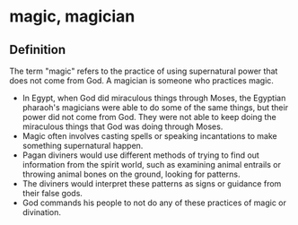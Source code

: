 # magic, magician

## Definition

The term "magic" refers to the practice of using supernatural power that does not come from God. A magician is someone who practices magic.

* In Egypt, when God did miraculous things through Moses, the Egyptian pharaoh's magicians were able to do some of the same things, but their power did not come from God. They were not able to keep doing the miraculous things that God was doing through Moses.
* Magic often involves casting spells or speaking incantations to make something supernatural happen.
* Pagan diviners would use different methods of trying to find out information from the spirit world, such as examining animal entrails or throwing animal bones on the ground, looking for patterns.
* The diviners would interpret these patterns as signs or guidance from their false gods.
* God commands his people to not do any of these practices of magic or divination.